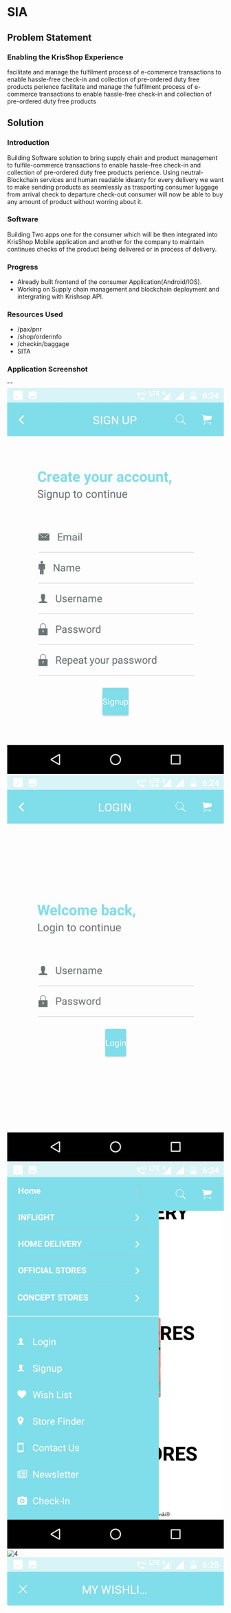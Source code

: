 # SIA

## Problem Statement
### Enabling the KrisShop Experience
facilitate and manage the fulfilment process of e-commerce transactions to enable hassle-free check-in and collection of pre-ordered duty free products perience
facilitate and manage the fulfilment process of e-commerce transactions to enable hassle-free check-in and collection of pre-ordered duty free products 

## Solution 

### Introduction
Building Software solution to bring supply chain and product management to fulfile-commerce transactions to enable hassle-free check-in and collection of pre-ordered duty free products perience. Using neutral-Blockchain services and human readable ideanty for every delivery we want to make sending products as seamlessly as trasporting consumer luggage from arrival check to departure check-out consumer will now be able to buy any amount of product without worring about it.

### Software 
Building Two apps one for the consumer which will be then integrated into KrisShop Mobile application and another for the company to maintain continues checks of the product being delivered or in process of delivery.

### Progress
- Already built frontend of the consumer Application(Android/IOS).
- Working on Supply chain management and blockchain deployment and intergrating with Krishsop API.

### Resources Used
- /pax/pnr
- /shop/orderinfo
- /checkin/baggage
- SITA

### Application Screenshot
'''
![very good|20%](https://github.com/TheAlgo/SIA-App/blob/master/Screenshot1.jpeg)
![2](https://github.com/TheAlgo/SIA-App/blob/master/Screenshot2.jpeg )
![3](https://github.com/TheAlgo/SIA-App/blob/master/Screenshot3.jpeg )
![4](https://github.com/TheAlgo/SIA-App/blob/master/Screenshot4.jpeg )
![5](https://github.com/TheAlgo/SIA-App/blob/master/Screenshot5.jpeg )
![6](https://github.com/TheAlgo/SIA-App/blob/master/Screenshot6.jpeg )
![7](https://github.com/TheAlgo/SIA-App/blob/master/Screenshot7.jpeg )
![8](https://github.com/TheAlgo/SIA-App/blob/master/Screenshot8.jpeg )
![9](https://github.com/TheAlgo/SIA-App/blob/master/Screenshot9.jpeg )
![10](https://github.com/TheAlgo/SIA-App/blob/master/Screenshot10.jpeg)

### Demo

## Go-to market stratergy
To have a competitive advantage while integrating seamlessly with online shopping in Krisshop, having an all software product with little or no external support is crucial. 

Our go to market strategy involves supply chain management on and off air to have 70% higher performance. It will help us deliver sizeable products with better reliability and traceability in an end to end manner. Tho we cannot completely remove ground work we can help assist already built supply chain system to deliver more. Adding more revenue to the system just by products that can directly be delivered to the destination with 100 percent reliability and to the user with no rebound whatsoever. 

## Team Experience and Skill Set

- Akram Ansari - Backend/Blockchain Developer
- Dhiraj Kumar Jain - Full Stack/Application Developer
- Anurag Sarkar - Machine Learning/Blockchain Developer

## Past Experience:
- HoneyWell Aerospace Hackathon (India) - Winner
- Google Devfest 2016/2017 (India) - Winner
- HackHarvard (USA) - Runner Up
- Johnson Controls R&D hack (India) - Winner
- Rajasthan Hack 2017 (India) - Runner Up
- IEEE region-10 hack(2017) (India) - Winner
